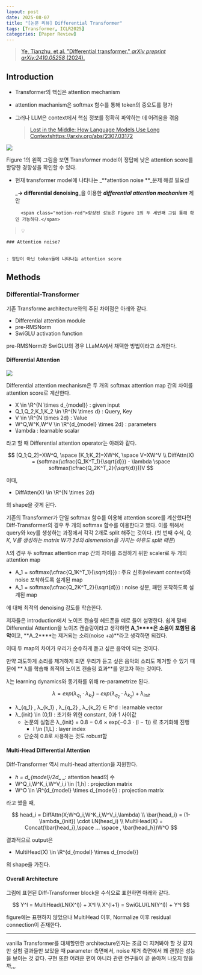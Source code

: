 ```yaml
---
layout: post
date: 2025-08-07
title: "[논문 리뷰] Differential Transformer"
tags: [Transformer, ICLR2025]
categories: [Paper Review]
---
```


> [Ye, Tianzhu, et al. "Differential transformer." ](https://arxiv.org/abs/2410.05258)[_arXiv preprint arXiv:2410.05258_](https://arxiv.org/abs/2410.05258)[ (2024).](https://arxiv.org/abs/2410.05258)



## Introduction

- Transformer의 핵심은 attention mechanism
- attention machanism은 softmax 함수를 통해 token의 중요도를 평가
- 그러나 LLM은 context에서 핵심 정보를 정확히 파악하는 데 어려움을 겪음

	> [Lost in the Middle: How Language Models Use Long Contextshttps://arxiv.org/abs/2307.03172](https://arxiv.org/abs/2307.03172)


![](https://prod-files-secure.s3.us-west-2.amazonaws.com/542b861c-36a8-4051-84e5-8804b6728dba/9083ea56-691a-4752-ae26-47f403431ac8/image.png?X-Amz-Algorithm=AWS4-HMAC-SHA256&X-Amz-Content-Sha256=UNSIGNED-PAYLOAD&X-Amz-Credential=ASIAZI2LB46645KXHVD7%2F20250823%2Fus-west-2%2Fs3%2Faws4_request&X-Amz-Date=20250823T180045Z&X-Amz-Expires=3600&X-Amz-Security-Token=IQoJb3JpZ2luX2VjENj%2F%2F%2F%2F%2F%2F%2F%2F%2F%2FwEaCXVzLXdlc3QtMiJIMEYCIQCOpUkZZbvurxI24H4KCHNckyw24Z3CM68q7Aj%2FoNVdWAIhAOVjFWyScClXaEE8ri0JKHe95DwSi8fD5oAkb82PFCqLKv8DCDEQABoMNjM3NDIzMTgzODA1IgyS%2FIGK4rqWoAvuT3Eq3AOKzj%2FnNjHhtHkL%2FKPVypm7WT56Ou4T1Zc%2F4wwqd%2FRhjFCyDz%2F0U56iVNOoBRVLfloow1B4T1YfiorWbbWqrfmJMMLbHhq9UVz02Rfo7qStmTIbMUia%2FdfeyYWHVvUlPJRQGKHqFKv22HT6VXqBUH0RMeP%2FP38wqdt4kFw0pPIXdE7aUtl%2BqXg3i8TX%2FgTlVG4Zfa4sr9q1mNzotgHtMeZUKfdEMMWRyanl7QkmuiZ2wQRRH%2B%2B7ywhH9pcytDtRUocE3kqvCIivIB3b54O9zbCMnVWnvAgnbEuKqwv0yNbenX2sFYMUtJfVwnYoSTovuLOx5axMAqxK8WFApHZwlsH9vnPZ1r8I1Xjciz89bO7u9HYK4PFgm5LIAyUlPsDELvsicg6MMAwy3fIRajKIHNw%2BYnayOQT6pq0C%2FNGBobVixLToqpZm%2Fsxx3w6BlS0DZoXgbck8CY83Q9jRlk1M6B7qaEeoGyAfey3c52dPYRKB0iut1q1gOQADueiD%2FRdMoM3W048KMKXVvWGyxi2C%2F7fRAgRhuMV%2FkhN4R35YxU6eshTgDkYMMbmLYgtvn7%2Fib1VcNo78Y1gzlwQ3NGKBbaX0HG0mYm%2FumOgvv41kF%2Ft4ow93LBeg5sDUHlLwgzD%2FwKfFBjqkAZ7avGSNaXaeidLcbS%2BKVQpurkB3gjoSHFC0jQVDFiXUCeMMRwUbS8i3tCloP%2F8NoZqSIBzbrHqU%2BPf1BxiJqOyZCAZTHLDVrL4dvGReNcUgU8RpFCdHRparIecBPUzvBSjwDvUte1VNWxzj1fVd0REsOE8JFWFF4vXquOswAVk4sZe6DtrAhNlR9De%2BAPajChVH8gj2fK%2FBP6qBosvAJTOxO7uP&X-Amz-Signature=df6e077090a6819b19c14ebbf0ee11febf633d1831b10128ad12cfd5d5d59156&X-Amz-SignedHeaders=host&x-amz-checksum-mode=ENABLED&x-id=GetObject)


Figure 1의 왼쪽 그림을 보면 Transformer model이 정답에 낮은 attention score를 할당한 경향성을 확인할 수 있다.

- 현재 transformer model에 나타나는 _**attention noise **_문제 해결 필요성

	_**→ differential denoising**_을 이용한 _**differential attention mechanism**_ 제안


		<span class="notion-red">향상된 성능은 Figure 1의 두 세번째 그림 통해 확인 가능하다.</span>


> 💡 


	### Attention noise?


	: 정답이 아닌 token들에 나타나는 attention score



## Methods



### Differential-Transformer


기존 Transforme architecture와의 주된 차이점은 아래와 같다.

- Differential attention module
- pre-RMSNorm
- SwiGLU activation function

pre-RMSNorm과 SwiGLU의 경우 LLaMA에서 채택한 방법이라고 소개한다.



#### Differential Attention


![](https://prod-files-secure.s3.us-west-2.amazonaws.com/542b861c-36a8-4051-84e5-8804b6728dba/116d70b2-1963-4810-9167-f4c7d8a06e8f/image.png?X-Amz-Algorithm=AWS4-HMAC-SHA256&X-Amz-Content-Sha256=UNSIGNED-PAYLOAD&X-Amz-Credential=ASIAZI2LB46645KXHVD7%2F20250823%2Fus-west-2%2Fs3%2Faws4_request&X-Amz-Date=20250823T180045Z&X-Amz-Expires=3600&X-Amz-Security-Token=IQoJb3JpZ2luX2VjENj%2F%2F%2F%2F%2F%2F%2F%2F%2F%2FwEaCXVzLXdlc3QtMiJIMEYCIQCOpUkZZbvurxI24H4KCHNckyw24Z3CM68q7Aj%2FoNVdWAIhAOVjFWyScClXaEE8ri0JKHe95DwSi8fD5oAkb82PFCqLKv8DCDEQABoMNjM3NDIzMTgzODA1IgyS%2FIGK4rqWoAvuT3Eq3AOKzj%2FnNjHhtHkL%2FKPVypm7WT56Ou4T1Zc%2F4wwqd%2FRhjFCyDz%2F0U56iVNOoBRVLfloow1B4T1YfiorWbbWqrfmJMMLbHhq9UVz02Rfo7qStmTIbMUia%2FdfeyYWHVvUlPJRQGKHqFKv22HT6VXqBUH0RMeP%2FP38wqdt4kFw0pPIXdE7aUtl%2BqXg3i8TX%2FgTlVG4Zfa4sr9q1mNzotgHtMeZUKfdEMMWRyanl7QkmuiZ2wQRRH%2B%2B7ywhH9pcytDtRUocE3kqvCIivIB3b54O9zbCMnVWnvAgnbEuKqwv0yNbenX2sFYMUtJfVwnYoSTovuLOx5axMAqxK8WFApHZwlsH9vnPZ1r8I1Xjciz89bO7u9HYK4PFgm5LIAyUlPsDELvsicg6MMAwy3fIRajKIHNw%2BYnayOQT6pq0C%2FNGBobVixLToqpZm%2Fsxx3w6BlS0DZoXgbck8CY83Q9jRlk1M6B7qaEeoGyAfey3c52dPYRKB0iut1q1gOQADueiD%2FRdMoM3W048KMKXVvWGyxi2C%2F7fRAgRhuMV%2FkhN4R35YxU6eshTgDkYMMbmLYgtvn7%2Fib1VcNo78Y1gzlwQ3NGKBbaX0HG0mYm%2FumOgvv41kF%2Ft4ow93LBeg5sDUHlLwgzD%2FwKfFBjqkAZ7avGSNaXaeidLcbS%2BKVQpurkB3gjoSHFC0jQVDFiXUCeMMRwUbS8i3tCloP%2F8NoZqSIBzbrHqU%2BPf1BxiJqOyZCAZTHLDVrL4dvGReNcUgU8RpFCdHRparIecBPUzvBSjwDvUte1VNWxzj1fVd0REsOE8JFWFF4vXquOswAVk4sZe6DtrAhNlR9De%2BAPajChVH8gj2fK%2FBP6qBosvAJTOxO7uP&X-Amz-Signature=cc0e9321d89c5381d7653bfa653693350e99ffa5def8cf19e6059f8f0992e139&X-Amz-SignedHeaders=host&x-amz-checksum-mode=ENABLED&x-id=GetObject)


Differential attention mechanism은 두 개의 softmax attention map 간의 차이를 attention score로 계산한다.

- X \in \R^{N \times d\_{model}} : given input
- Q\_1,Q\_2,K\_1,K\_2 \in \R^{N \times d} : Query, Key
- V \in \R^{N \times 2d} : Value
- W^Q,W^K,W^V \in \R^{d\_{model} \times 2d} : parameters
- \lambda : learnable scalar

라고 할 때 Differential attention operator는 아래와 같다.


$$
[Q_1;Q_2]=XW^Q, \space [K_1;K_2]=XW^K, \space V=XW^V \\
DiffAttn(X) = (softmax(\cfrac{Q_1K^T_1}{\sqrt{d}}) - \lambda \space softmax(\cfrac{Q_2K^T_2}{\sqrt{d}}))V
$$


이때,

- DiffAtten(X) \in \R^{N \times 2d}

의 shape을 갖게 된다.


기존의 Transformer가 단일 softmax 함수를 이용해 attention score를 계산했다면 Diff-Transformer의 경우 두 개의 softmax 함수를 이용한다고 했다. 이를 위해서 query와 key를 생성하는 과정에서 각각 2개로 split 해주는 것이다. <span class="notion-red">(첫 번째 수식, </span><span class="notion-red">_Q, K, V를 생성하는 matrix W가 2d의 dismension을 가지는 이유도 split 때문_</span><span class="notion-red">)</span>


 λ의 경우 두 softmax attention map 간의 차이를 조정하기 위한 scaler로 두 개의 attention map

- A\_1 = softmax(\cfrac{Q\_1K^T\_1}{\sqrt{d}}) : 주요 신호(relevant context)와 noise 포착하도록 설계된 map
- A\_1 = softmax(\cfrac{Q\_2K^T\_2}{\sqrt{d}}) : noise 성분, 패턴 포착하도록 설계된 map 

에 대해 최적의 denoising 강도를 학습한다.


저자들은 introduction에서 노이즈 캔슬링 헤드폰을 예로 들어 설명한다. 쉽게 말해 Differential Attention을 노이즈 캔슬링이라고 생각하면 **A\_1****은 소음이 포함된 음악**이고, **A\_2****는 제거되는 소리(noise +a)**라고 생각하면 되겠다. 


이때 두 map의 차이가 우리가 순수하게 듣고 싶은 음악이 되는 것이다. 


만약 과도하게 소리를 제거하게 되면 우리가 듣고 싶은 음악의 소리도 제거할 수 있기 때문에 ** λ를 학습해 최적의 노이즈 캔슬링 효과**를 얻고자 하는 것이다.


λ는 learning dynamics와 동기화를 위해 re-parametrize 된다.


$$
\lambda = exp(\lambda_{q_1} \cdot \lambda_{k_1}) - exp(\lambda_{q_2} \cdot \lambda_{k_2}) + \lambda_{init}
$$

- λ\_{q\_1} , λ\_{k\_1} , λ\_{q\_2} , λ\_{k\_2} ∈ R^d : learnable vector
- λ\_{init} \in (0,1) : 초기화 위한 constant, 0과 1 사이값
	- 논문의 실험은 λ\_{init} = 0.8 − 0.6 × exp(−0.3 · (l − 1)) 로 초기화해 진행
		- l \in [1,L] : layer index
	- 단순히 0.8로 사용하는 것도 robust함


#### **Multi-Head Differential Attention**


Diff-Transformer 역시 multi-head attention을 지원한다.

- _h = d\_{model}/2d__ _: attention head의 수
- W^Q\_i,W^K\_i,W^V\_i,i \in [1,h] : projection matrix
- W^O \in \R^{d\_{model} \times d\_{model}} : projection matrix

라고 했을 때,


$$
head_i = DiffAttn(X;W^Q_i,W^K_i,W^V_i,\lambda) \\
\bar{head_i} = (1-\lambda_{init}) \cdot LN(head_i) \\
MultiHead(X) = Concat(\bar{head_i},\space ... \space , \bar{head_h})W^O
$$


결과적으로 output은

- MultiHead(X) \in \R^{d\_{model} \times d\_{model}}

의 shape을 가진다.



#### Overall Architecture


그림에 표현된 Diff-Transformer block을 수식으로 표현하면 아래와 같다.


$$
Y^l = MultiHead(LN(X^l)) + X^l \\
X^{l+1} = SwiGLU(LN(Y^l)) + Y^l
$$


figure에는 표현하지 않았으나 MultiHead 이후, Normalize 이후 residual connection이 존재한다.


---


vanilla Transformer를 대체할만한 architecture인지는 조금 더 지켜봐야 할 것 같지만 실험 결과들만 보았을 때 parameter 측면에서, noise 제거 측면에서 꽤 괜찮은 성능을 보이는 것 같다. 구현 또한 어려운 편이 아니라 관련 연구들이 곧 쏟아져 나오지 않을까,,,

